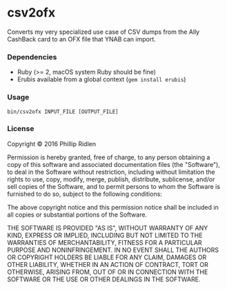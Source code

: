 # csv2ofx

Converts my very specialized use case of CSV dumps from the Ally CashBack card
to an OFX file that YNAB can import.

### Dependencies

  * Ruby (>= 2, macOS system Ruby should be fine)
  * Erubis available from a global context (`gem install erubis`)

### Usage

```
bin/csv2ofx INPUT_FILE [OUTPUT_FILE]
```

### License

Copyright &copy; 2016 Phillip Ridlen

Permission is hereby granted, free of charge, to any person obtaining a copy
of this software and associated documentation files (the "Software"), to deal
in the Software without restriction, including without limitation the rights
to use, copy, modify, merge, publish, distribute, sublicense, and/or sell
copies of the Software, and to permit persons to whom the Software is
furnished to do so, subject to the following conditions:

The above copyright notice and this permission notice shall be included in all
copies or substantial portions of the Software.

THE SOFTWARE IS PROVIDED "AS IS", WITHOUT WARRANTY OF ANY KIND, EXPRESS OR
IMPLIED, INCLUDING BUT NOT LIMITED TO THE WARRANTIES OF MERCHANTABILITY,
FITNESS FOR A PARTICULAR PURPOSE AND NONINFRINGEMENT. IN NO EVENT SHALL THE
AUTHORS OR COPYRIGHT HOLDERS BE LIABLE FOR ANY CLAIM, DAMAGES OR OTHER
LIABILITY, WHETHER IN AN ACTION OF CONTRACT, TORT OR OTHERWISE, ARISING FROM,
OUT OF OR IN CONNECTION WITH THE SOFTWARE OR THE USE OR OTHER DEALINGS IN THE
SOFTWARE.

